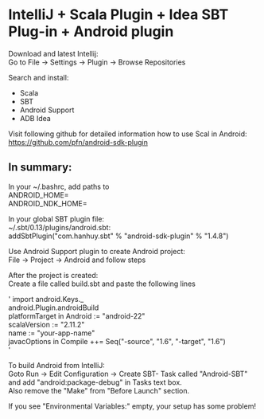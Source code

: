 IntelliJ + Scala Plugin + Idea SBT Plug-in + Android plugin
===========================================================
Download and latest Intellij:  
Go to File -> Settings -> Plugin -> Browse Repositories  

Search and install:   
- Scala  
- SBT  
- Android Support   
- ADB Idea   

Visit following github for detailed information how to use Scal in Android:  
https://github.com/pfn/android-sdk-plugin  

In summary:
-----------
In your ~/.bashrc, add paths to   
ANDROID_HOME=   
ANDROID_NDK_HOME=   

In your global SBT plugin file:  
~/.sbt/0.13/plugins/android.sbt:  
addSbtPlugin("com.hanhuy.sbt" % "android-sdk-plugin" % "1.4.8")  

Use Android Support plugin to create Android project:  
File -> Project -> Android and follow steps  

After the project is created:  
Create a file called build.sbt and paste the following lines  

'
import android.Keys._  
android.Plugin.androidBuild  
platformTarget in Android := "android-22"  
scalaVersion := "2.11.2"  
name := "your-app-name"  
javacOptions in Compile ++= Seq("-source", "1.6", "-target", "1.6")  
'

To build Android from IntelliJ:  
Goto Run -> Edit Configuration -> Create SBT- Task called "Android-SBT" and add "android:package-debug" in Tasks text box.  
Also remove the "Make" from "Before Launch" section.  

If you see "Environmental Variables:" empty, your setup has some problem!  

